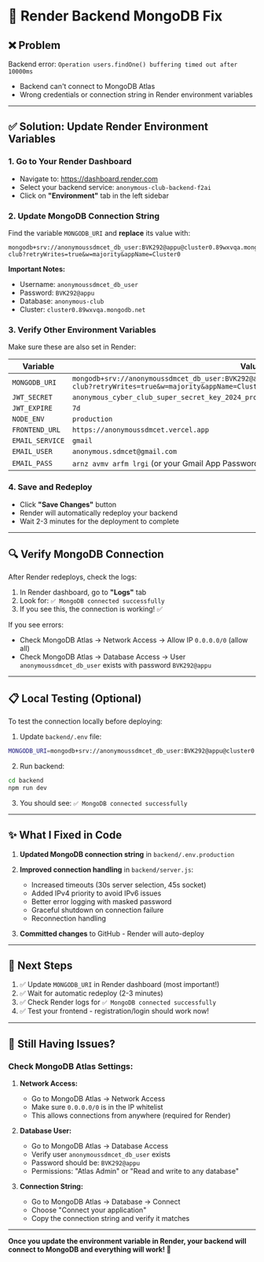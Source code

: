 # 🔧 Render Backend MongoDB Fix

## ❌ Problem
Backend error: `Operation users.findOne() buffering timed out after 10000ms`
- Backend can't connect to MongoDB Atlas
- Wrong credentials or connection string in Render environment variables

---

## ✅ Solution: Update Render Environment Variables

### 1. **Go to Your Render Dashboard**
- Navigate to: https://dashboard.render.com
- Select your backend service: `anonymous-club-backend-f2ai`
- Click on **"Environment"** tab in the left sidebar

### 2. **Update MongoDB Connection String**

Find the variable `MONGODB_URI` and **replace** its value with:

```
mongodb+srv://anonymoussdmcet_db_user:BVK292@appu@cluster0.89wxvqa.mongodb.net/anonymous-club?retryWrites=true&w=majority&appName=Cluster0
```

**Important Notes:**
- Username: `anonymoussdmcet_db_user`
- Password: `BVK292@appu`
- Database: `anonymous-club`
- Cluster: `cluster0.89wxvqa.mongodb.net`

### 3. **Verify Other Environment Variables**

Make sure these are also set in Render:

| Variable | Value |
|----------|-------|
| `MONGODB_URI` | `mongodb+srv://anonymoussdmcet_db_user:BVK292@appu@cluster0.89wxvqa.mongodb.net/anonymous-club?retryWrites=true&w=majority&appName=Cluster0` |
| `JWT_SECRET` | `anonymous_cyber_club_super_secret_key_2024_production_secure_token` |
| `JWT_EXPIRE` | `7d` |
| `NODE_ENV` | `production` |
| `FRONTEND_URL` | `https://anonymoussdmcet.vercel.app` |
| `EMAIL_SERVICE` | `gmail` |
| `EMAIL_USER` | `anonymous.sdmcet@gmail.com` |
| `EMAIL_PASS` | `arnz avmv arfm lrgi` (or your Gmail App Password) |

### 4. **Save and Redeploy**

- Click **"Save Changes"** button
- Render will automatically redeploy your backend
- Wait 2-3 minutes for the deployment to complete

---

## 🔍 Verify MongoDB Connection

After Render redeploys, check the logs:

1. In Render dashboard, go to **"Logs"** tab
2. Look for: `✅ MongoDB connected successfully`
3. If you see this, the connection is working! ✅

If you see errors:
- Check MongoDB Atlas → Network Access → Allow IP `0.0.0.0/0` (allow all)
- Check MongoDB Atlas → Database Access → User `anonymoussdmcet_db_user` exists with password `BVK292@appu`

---

## 📋 Local Testing (Optional)

To test the connection locally before deploying:

1. Update `backend/.env` file:
```bash
MONGODB_URI=mongodb+srv://anonymoussdmcet_db_user:BVK292@appu@cluster0.89wxvqa.mongodb.net/anonymous-club?retryWrites=true&w=majority&appName=Cluster0
```

2. Run backend:
```bash
cd backend
npm run dev
```

3. You should see: `✅ MongoDB connected successfully`

---

## ✨ What I Fixed in Code

1. **Updated MongoDB connection string** in `backend/.env.production`
2. **Improved connection handling** in `backend/server.js`:
   - Increased timeouts (30s server selection, 45s socket)
   - Added IPv4 priority to avoid IPv6 issues
   - Better error logging with masked password
   - Graceful shutdown on connection failure
   - Reconnection handling

3. **Committed changes** to GitHub - Render will auto-deploy

---

## 🚀 Next Steps

1. ✅ Update `MONGODB_URI` in Render dashboard (most important!)
2. ✅ Wait for automatic redeploy (2-3 minutes)
3. ✅ Check Render logs for `✅ MongoDB connected successfully`
4. ✅ Test your frontend - registration/login should work now!

---

## 🐛 Still Having Issues?

### Check MongoDB Atlas Settings:

1. **Network Access:**
   - Go to MongoDB Atlas → Network Access
   - Make sure `0.0.0.0/0` is in the IP whitelist
   - This allows connections from anywhere (required for Render)

2. **Database User:**
   - Go to MongoDB Atlas → Database Access
   - Verify user `anonymoussdmcet_db_user` exists
   - Password should be: `BVK292@appu`
   - Permissions: "Atlas Admin" or "Read and write to any database"

3. **Connection String:**
   - Go to MongoDB Atlas → Database → Connect
   - Choose "Connect your application"
   - Copy the connection string and verify it matches

---

**Once you update the environment variable in Render, your backend will connect to MongoDB and everything will work! 🎉**
